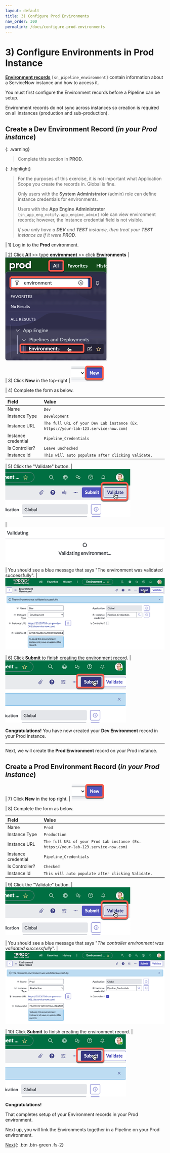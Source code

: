 ```yaml
---
layout: default
title: 3) Configure Prod Environments
nav_order: 300
permalink: /docs/configure-prod-environments
---
```


# 3) Configure Environments in Prod Instance

**[Environment records](https://docs.servicenow.com/csh?topicname=config-pipeline-environments.html&version=latest)** ```[sn_pipeline_environment]``` contain information about a ServiceNow instance and how to access it.

You must first configure the Environment records before a Pipeline can be setup. 

Environment records do not sync across instances so creation is required on all instances (production and sub-production).

## Create a Dev Environment Record (*in your Prod instance*)

{: .warning}
> Complete this section in **PROD**.

{: .highlight}
> For the purposes of this exercise, it is not important what Application Scope you create the records in. Global is fine. 
>
> Only users with the **System** **Administrator** (admin) role can define instance credentials for environments. 
> 
> Users with the **App** **Engine** **Administrator** ```[sn_app_eng_notify.app_engine_admin]``` role can view environment records; however, the Instance credential field is not visible.
>
> *If you only have a **DEV** and **TEST** instance, then treat your **TEST** instance as if it were **PROD**.*

| 1) Log in to the **Prod** environment. 

| 2) Click **All** >> type **environment** >> click **Environments** 
| ![](../assets/images/2023-06-30-15-17-33.png)

| 3) Click **New** in the top-right
| ![](../assets/images/2023-06-30-15-19-10.png)

| 4) Complete the form as below.

| Field | Value 
|:---|:---
| Name | ```Dev``` 
| Instance Type | ```Development``` 
| Instance URL | ```The full URL of your Dev Lab instance (Ex. https://your-lab-123.service-now.com)``` 
| Instance credential | ```Pipeline_Credentials``` 
| Is Controller? | ```Leave unchecked``` 
| Instance Id | ```This will auto populate after clicking Validate.``` 

| 5) Click the "Validate" button. 
| ![](../assets/images/2023-07-11-15-38-49.png)

| ![](../assets/images/2023-07-11-15-14-18.png)

| You should see a blue message that says "The environment was validated successfully". 
| ![](../assets/images/2023-07-11-15-37-24.png)

| 6) Click **Submit** to finish creating the environment record.
| ![](../assets/images/2023-07-11-15-37-58.png)

**Congratulations!**
You have now created your **Dev Environment** record in your Prod instance.
 
---
Next, we will create the **Prod Environment** record on your Prod instance.  

## Create a Prod Environment Record (*in your Prod instance*)

| 7) Click **New** in the top right.
| ![](../assets/images/2023-06-30-15-19-10.png)

| 8) Complete the form as below.

| Field | Value 
|:---|:---
| Name | ```Prod``` 
| Instance Type | ```Production``` 
| Instance URL | ```The full URL of your Prod Lab instance (Ex. https://your-lab-123.service-now.com)``` 
| Instance credential | ```Pipeline_Credentials``` 
| Is Controller? | ```Checked``` 
| Instance Id | ```This will auto populate after clicking Validate.``` 

| 9) Click the "Validate" button. 
| ![](../assets/images/2023-07-11-15-38-49.png)

| You should see a blue message that says "*The controller environment was validated successfully*". 
| ![](../assets/images/2023-07-11-15-15-10.png)

| 10) Click **Submit** to finish creating the environment record.
| ![](../assets/images/2023-07-11-15-37-58.png)

**Congratulations!**

That completes setup of your Environment records in your Prod environment.

Next up, you will link the Environments together in a Pipeline on your Prod environment.

[Next](/lab-aemc-utah/docs/configure-prod-pipeline){: .btn .btn-green .fs-2}